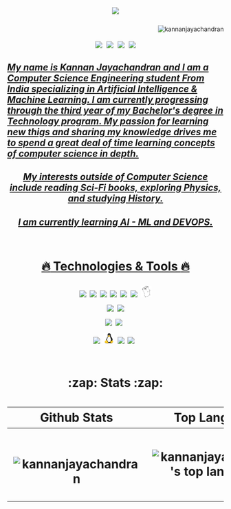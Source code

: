 <html>

<body>

<h1 align="center">

<a href="https://git.io/typing-svg">

<img src="https://readme-typing-svg.herokuapp.com/?lines=Hello,+There!+👋;This+is+Kannan....;Nice+to+meet+you!&center=true&size=30"/>

</a>

</h1> 
    <p align="right">
    <img src="https://komarev.com/ghpvc/?username=kannanjayachandran&label=Profile%20views&color=0e75b6&style=flat"alt="kannanjayachandran"/>
    </p>

<h4 align="center">

[<img src="https://img.icons8.com/color/48/000000/twitter.png" width="5%"/>](https://twitter.com/kannanj362) &nbsp; [<img src="https://img.icons8.com/color/48/000000/linkedin.png" width="5%"/>](https://www.linkedin.com/in/kannan-j-976502223/) &nbsp; [<img src="https://img.icons8.com/fluent/48/000000/instagram-new.png" width="5%"/>](https://www.instagram.com/kannan.jayachandran/) &nbsp; <a href="mailto:kannanjayachandran3000@gmail.com"> <img src="https://img.icons8.com/fluent/48/000000/gmail.png" width="5%"/> 

</h4>

<h2 style= align="center"><i>  My name is Kannan Jayachandran and I am a Computer Science Engineering student 
From India specializing in Artificial Intelligence & Machine Learning. I am currently progressing through the third year of my Bachelor's degree in Technology program. My passion for learning new thigs and sharing my knowledge
drives me to spend a great deal of time learning concepts
of computer science in depth.  </i>

</h2>


<h2 align="center"><i> My interests outside of Computer Science include reading Sci-Fi books,
 exploring Physics, and studying History.</i>
 
 </h2>

<h2 align="center"> <i>I am currently learning AI - ML and DEVOPS.</i> </h2>

 <br>
 
<h1 align="center" >

:fire: Technologies & Tools :fire:

</h1>
 
<div align="center" class="tools">

[<img src="https://img.icons8.com/color/48/000000/c-programming.png" width="5%"/>](https://devdocs.io/c/) 
&nbsp;[<img src="https://github.com/get-icon/geticon/raw/master/icons/c-plusplus.svg" width="4%"/>](https://devdocs.io/cpp/) 
&nbsp;[<img src="https://img.icons8.com/color/96/000000/java-coffee-cup-logo--v1.png" width="7%"/>](https://docs.oracle.com/en/java/) 
&nbsp;[<img src="https://github.com/get-icon/geticon/raw/master/icons/python.svg" width="5%"/>](https://docs.python.org/3/) 
&nbsp;[<img src="https://github.com/get-icon/geticon/raw/master/icons/javascript.svg" width="4%"/>](https://developer.mozilla.org/en-US/docs/Web/JavaScript) 
&nbsp;[<img src="https://img.icons8.com/external-becris-flat-becris/64/000000/external-r-data-science-becris-flat-becris.png" width="5%" />](https://www.r-project.org/other-docs.html) 
&nbsp;[<img src="go.png" width="5%"/>](https://go.dev/doc/)

    
    
[<img src="https://github.com/get-icon/geticon/blob/master/icons/numpy-icon.svg" width="4%"/>](https://numpy.org/doc/)
&nbsp;[<img src="https://raw.githubusercontent.com/get-icon/geticon/master/icons/pandas-icon.svg" width="4%"/>](https://pandas.pydata.org/)


[<img src="https://github.com/get-icon/geticon/raw/master/icons/html-5.svg" width="4%"/>](https://developer.mozilla.org/en-US/docs/Web/HTML)
&nbsp;[<img src="https://github.com/get-icon/geticon/raw/master/icons/css-3.svg" width="4%"/>](https://developer.mozilla.org/en-US/docs/Web/CSS)
&nbsp;

    
[<img src="https://github.com/get-icon/geticon/raw/master/icons/git-icon.svg" width="5%"/>](https://git-scm.com/doc)
&nbsp;[<img src="https://raw.githubusercontent.com/devicons/devicon/master/icons/linux/linux-original.svg" width="5%"/>](https://docs.kernel.org/) 
&nbsp;[<img src="https://img.icons8.com/fluency/48/000000/jupyter.png" width="5%"/>](https://docs.jupyter.org/en/latest/)
&nbsp;[<img src="https://github.com/get-icon/geticon/blob/master/icons/azure-icon.svg" width="5%"/>](https://docs.microsoft.com/en-us/azure/?product=popular)
&nbsp;


</div>

 <br>
 
 <h1 align="center">
:zap: Stats  :zap:

 </h1>
 
 <h1 align="center">
 
|   Github Stats    |   Top Languages             |
|    -----------    |   -----------------------   |
| <p>&nbsp;<img align="center" src="https://github-readme-stats.vercel.app/api?username=kannanjayachandran&show_icons=true&theme=radical" alt="kannanjayachandran" /></p> | ![kannanjayachandran's top languages](https://github-readme-stats.vercel.app/api/top-langs/?username=kannanjayachandran&langs_count=12&show_icons=true&title_color=f6c32c&icon_color=f6c32c&text_color=9f9f9f&bg_color=151515&count_private=true&layout=compact) |

 </h1>
 
  </body>
    
</html>
